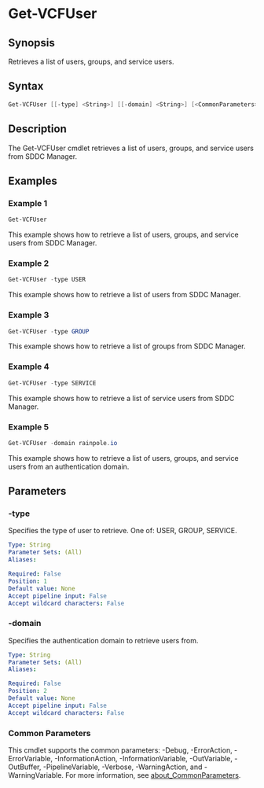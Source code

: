 # Get-VCFUser

## Synopsis

Retrieves a list of users, groups, and service users.

## Syntax

```powershell
Get-VCFUser [[-type] <String>] [[-domain] <String>] [<CommonParameters>]
```

## Description

The Get-VCFUser cmdlet retrieves a list of users, groups, and service users from SDDC Manager.

## Examples

### Example 1

```powershell
Get-VCFUser
```

This example shows how to retrieve a list of users, groups, and service users from SDDC Manager.

### Example 2

```powershell
Get-VCFUser -type USER
```

This example shows how to retrieve a list of users from SDDC Manager.

### Example 3

```powershell
Get-VCFUser -type GROUP
```

This example shows how to retrieve a list of groups from SDDC Manager.

### Example 4

```powershell
Get-VCFUser -type SERVICE
```

This example shows how to retrieve a list of service users from SDDC Manager.

### Example 5

```powershell
Get-VCFUser -domain rainpole.io
```

This example shows how to retrieve a list of users, groups, and service users from an authentication domain.

## Parameters

### -type

Specifies the type of user to retrieve. One of: USER, GROUP, SERVICE.

```yaml
Type: String
Parameter Sets: (All)
Aliases:

Required: False
Position: 1
Default value: None
Accept pipeline input: False
Accept wildcard characters: False
```

### -domain

Specifies the authentication domain to retrieve users from.

```yaml
Type: String
Parameter Sets: (All)
Aliases:

Required: False
Position: 2
Default value: None
Accept pipeline input: False
Accept wildcard characters: False
```

### Common Parameters

This cmdlet supports the common parameters: -Debug, -ErrorAction, -ErrorVariable, -InformationAction, -InformationVariable, -OutVariable, -OutBuffer, -PipelineVariable, -Verbose, -WarningAction, and -WarningVariable. For more information, see [about_CommonParameters](http://go.microsoft.com/fwlink/?LinkID=113216).
